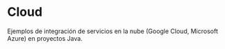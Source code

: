 # Cloud
Ejemplos de integración de servicios en la nube (Google Cloud, Microsoft Azure) en proyectos Java. 

